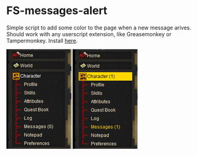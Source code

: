 # FS-messages-alert
Simple script to add some color to the page when a new message arives. Should work with any userscript extension, like Greasemonkey or Tampermonkey.
Install [here](https://github.com/QuaBules/FS-messages-alert/raw/main/FS-messages-alert.user.js).

![preview](https://github.com/QuaBules/FS-messages-alert/blob/main/fs-new-message.png)
